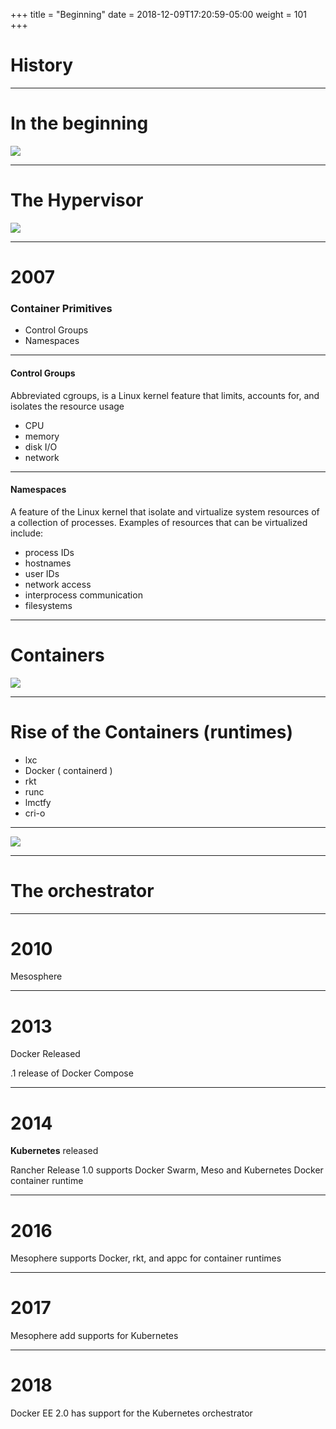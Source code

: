 +++
title = "Beginning"
date = 2018-12-09T17:20:59-05:00
weight = 101
+++

# History 

---

# In the beginning 

![](/louk8cnc-intro-k8s/images/docker/app2.png)


---

# The Hypervisor

![](/louk8cnc-intro-k8s/images/docker/vm.png)

---

# 2007 

### Container Primitives

* Control Groups
* Namespaces

---

#### Control Groups

Abbreviated cgroups, is a Linux kernel feature that limits, accounts for, and isolates the resource usage

* CPU 
* memory
* disk I/O
* network
 
---
 
#### Namespaces

A feature of the Linux kernel that isolate and virtualize system resources of a collection of processes. Examples of resources that can be virtualized include: 

* process IDs
* hostnames
* user IDs
* network access
* interprocess communication
* filesystems

---

# Containers

![](/louk8cnc-intro-k8s/images/docker/containers.png)

---

# Rise of the Containers (runtimes)

* lxc
* Docker ( containerd )
* rkt
* runc
* lmctfy
* cri-o

---

![](/louk8cnc-intro-k8s/images/container_fail.png)

---


# The orchestrator

---

# 2010 

Mesosphere 

---

# 2013 

Docker Released

.1 release of Docker Compose

---

# 2014 

**Kubernetes** released

Rancher Release 1.0 supports Docker Swarm, Meso and Kubernetes  Docker container runtime 

---

# 2016 

Mesophere supports Docker, rkt, and appc for container runtimes

---

# 2017 

Mesophere add supports for Kubernetes 
 
---

# 2018 

Docker EE 2.0 has support for the Kubernetes orchestrator





